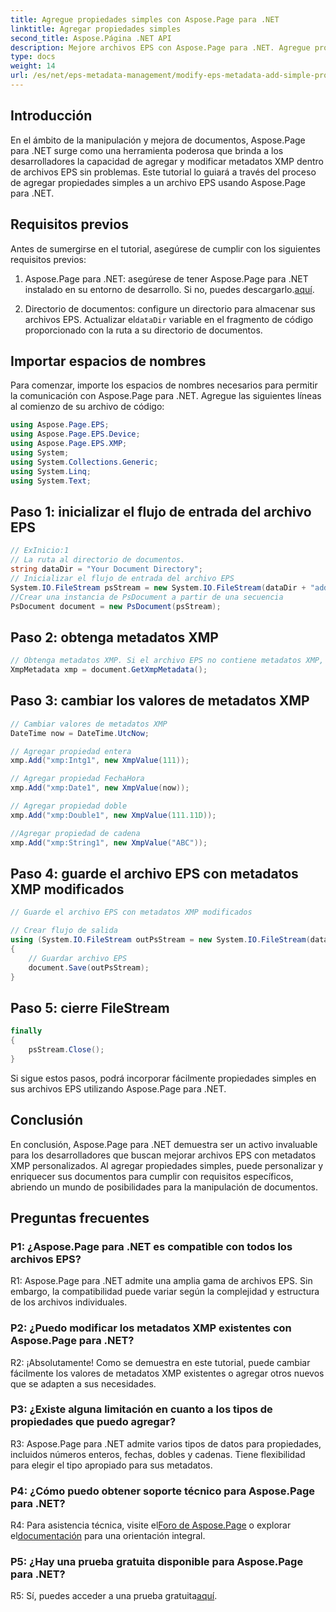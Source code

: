```yaml
---
title: Agregue propiedades simples con Aspose.Page para .NET
linktitle: Agregar propiedades simples
second_title: Aspose.Página .NET API
description: Mejore archivos EPS con Aspose.Page para .NET. Agregue propiedades simples sin esfuerzo para obtener metadatos de documentos personalizados.
type: docs
weight: 14
url: /es/net/eps-metadata-management/modify-eps-metadata-add-simple-properties/
---
```

## Introducción

En el ámbito de la manipulación y mejora de documentos, Aspose.Page para .NET surge como una herramienta poderosa que brinda a los desarrolladores la capacidad de agregar y modificar metadatos XMP dentro de archivos EPS sin problemas. Este tutorial lo guiará a través del proceso de agregar propiedades simples a un archivo EPS usando Aspose.Page para .NET.

## Requisitos previos

Antes de sumergirse en el tutorial, asegúrese de cumplir con los siguientes requisitos previos:

1.  Aspose.Page para .NET: asegúrese de tener Aspose.Page para .NET instalado en su entorno de desarrollo. Si no, puedes descargarlo.[aquí](https://releases.aspose.com/page/net/).

2.  Directorio de documentos: configure un directorio para almacenar sus archivos EPS. Actualizar el`dataDir` variable en el fragmento de código proporcionado con la ruta a su directorio de documentos.

## Importar espacios de nombres

Para comenzar, importe los espacios de nombres necesarios para permitir la comunicación con Aspose.Page para .NET. Agregue las siguientes líneas al comienzo de su archivo de código:

```csharp
using Aspose.Page.EPS;
using Aspose.Page.EPS.Device;
using Aspose.Page.EPS.XMP;
using System;
using System.Collections.Generic;
using System.Linq;
using System.Text;
```

## Paso 1: inicializar el flujo de entrada del archivo EPS

```csharp
// ExInicio:1
// La ruta al directorio de documentos.
string dataDir = "Your Document Directory";
// Inicializar el flujo de entrada del archivo EPS
System.IO.FileStream psStream = new System.IO.FileStream(dataDir + "add_simple_props_input.eps", System.IO.FileMode.Open, System.IO.FileAccess.Read);
//Crear una instancia de PsDocument a partir de una secuencia
PsDocument document = new PsDocument(psStream);
```

## Paso 2: obtenga metadatos XMP

```csharp
// Obtenga metadatos XMP. Si el archivo EPS no contiene metadatos XMP, obtenemos uno nuevo lleno de valores de los comentarios de metadatos de PS (%%Creator, %%CreateDate, %%Title, etc.)
XmpMetadata xmp = document.GetXmpMetadata();
```

## Paso 3: cambiar los valores de metadatos XMP

```csharp
// Cambiar valores de metadatos XMP
DateTime now = DateTime.UtcNow;

// Agregar propiedad entera
xmp.Add("xmp:Intg1", new XmpValue(111));

// Agregar propiedad FechaHora
xmp.Add("xmp:Date1", new XmpValue(now));

// Agregar propiedad doble
xmp.Add("xmp:Double1", new XmpValue(111.11D));

//Agregar propiedad de cadena
xmp.Add("xmp:String1", new XmpValue("ABC"));
```

## Paso 4: guarde el archivo EPS con metadatos XMP modificados

```csharp
// Guarde el archivo EPS con metadatos XMP modificados

// Crear flujo de salida
using (System.IO.FileStream outPsStream = new System.IO.FileStream(dataDir + "add_simple_props_output.eps", System.IO.FileMode.Create, System.IO.FileAccess.Write))
{
    // Guardar archivo EPS
    document.Save(outPsStream);
}
```

## Paso 5: cierre FileStream

```csharp
finally
{
    psStream.Close();
}
```

Si sigue estos pasos, podrá incorporar fácilmente propiedades simples en sus archivos EPS utilizando Aspose.Page para .NET.

## Conclusión

En conclusión, Aspose.Page para .NET demuestra ser un activo invaluable para los desarrolladores que buscan mejorar archivos EPS con metadatos XMP personalizados. Al agregar propiedades simples, puede personalizar y enriquecer sus documentos para cumplir con requisitos específicos, abriendo un mundo de posibilidades para la manipulación de documentos.

## Preguntas frecuentes

### P1: ¿Aspose.Page para .NET es compatible con todos los archivos EPS?

R1: Aspose.Page para .NET admite una amplia gama de archivos EPS. Sin embargo, la compatibilidad puede variar según la complejidad y estructura de los archivos individuales.

### P2: ¿Puedo modificar los metadatos XMP existentes con Aspose.Page para .NET?

R2: ¡Absolutamente! Como se demuestra en este tutorial, puede cambiar fácilmente los valores de metadatos XMP existentes o agregar otros nuevos que se adapten a sus necesidades.

### P3: ¿Existe alguna limitación en cuanto a los tipos de propiedades que puedo agregar?

R3: Aspose.Page para .NET admite varios tipos de datos para propiedades, incluidos números enteros, fechas, dobles y cadenas. Tiene flexibilidad para elegir el tipo apropiado para sus metadatos.

### P4: ¿Cómo puedo obtener soporte técnico para Aspose.Page para .NET?

 R4: Para asistencia técnica, visite el[Foro de Aspose.Page](https://forum.aspose.com/c/page/39) o explorar el[documentación](https://reference.aspose.com/page/net/) para una orientación integral.

### P5: ¿Hay una prueba gratuita disponible para Aspose.Page para .NET?

 R5: Sí, puedes acceder a una prueba gratuita[aquí](https://releases.aspose.com/).